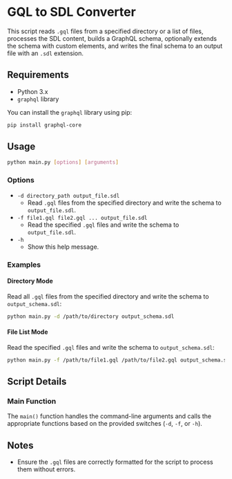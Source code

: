 # GQL to SDL Converter

This script reads `.gql` files from a specified directory or a list of files, processes the SDL content, builds a GraphQL schema, optionally extends the schema with custom elements, and writes the final schema to an output file with an `.sdl` extension.

## Requirements

- Python 3.x
- `graphql` library

You can install the `graphql` library using pip:

```sh
pip install graphql-core
```

## Usage

```sh
python main.py [options] [arguments]
```

### Options

- `-d directory_path output_file.sdl`
  - Read `.gql` files from the specified directory and write the schema to `output_file.sdl`.
- `-f file1.gql file2.gql ... output_file.sdl`
  - Read the specified `.gql` files and write the schema to `output_file.sdl`.
- `-h`
  - Show this help message.

### Examples

#### Directory Mode

Read all `.gql` files from the specified directory and write the schema to `output_schema.sdl`:

```sh
python main.py -d /path/to/directory output_schema.sdl
```

#### File List Mode

Read the specified `.gql` files and write the schema to `output_schema.sdl`:

```sh
python main.py -f /path/to/file1.gql /path/to/file2.gql output_schema.sdl
```

## Script Details

### Main Function

The `main()` function handles the command-line arguments and calls the appropriate functions based on the provided switches (`-d`, `-f`, or `-h`).

## Notes

- Ensure the `.gql` files are correctly formatted for the script to process them without errors.